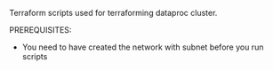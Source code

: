Terraform scripts used for terraforming dataproc cluster.

PREREQUISITES:
  - You need to have created the network with subnet before you run scripts
